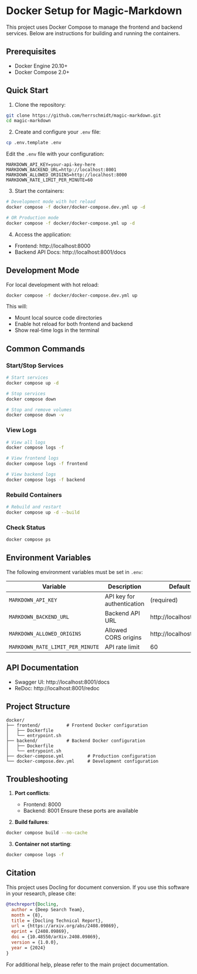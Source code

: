 # Docker Setup for Magic-Markdown

This project uses Docker Compose to manage the frontend and backend services. Below are instructions for building and running the containers.

## Prerequisites

- Docker Engine 20.10+
- Docker Compose 2.0+

## Quick Start

1. Clone the repository:
```bash
git clone https://github.com/herrschmidt/magic-markdown.git
cd magic-markdown
```

2. Create and configure your `.env` file:
```bash
cp .env.template .env
```
Edit the `.env` file with your configuration:
```env
MARKDOWN_API_KEY=your-api-key-here
MARKDOWN_BACKEND_URL=http://localhost:8001
MARKDOWN_ALLOWED_ORIGINS=http://localhost:8000
MARKDOWN_RATE_LIMIT_PER_MINUTE=60
```

3. Start the containers:
```bash
# Development mode with hot reload
docker compose -f docker/docker-compose.dev.yml up -d

# OR Production mode
docker compose -f docker/docker-compose.yml up -d
```

4. Access the application:
- Frontend: http://localhost:8000
- Backend API Docs: http://localhost:8001/docs

## Development Mode

For local development with hot reload:
```bash
docker compose -f docker/docker-compose.dev.yml up
```

This will:
- Mount local source code directories
- Enable hot reload for both frontend and backend
- Show real-time logs in the terminal

## Common Commands

### Start/Stop Services
```bash
# Start services
docker compose up -d

# Stop services
docker compose down

# Stop and remove volumes
docker compose down -v
```

### View Logs
```bash
# View all logs
docker compose logs -f

# View frontend logs
docker compose logs -f frontend

# View backend logs
docker compose logs -f backend
```

### Rebuild Containers
```bash
# Rebuild and restart
docker compose up -d --build
```

### Check Status
```bash
docker compose ps
```

## Environment Variables

The following environment variables must be set in `.env`:

| Variable | Description | Default |
|----------|-------------|---------|
| `MARKDOWN_API_KEY` | API key for authentication | (required) |
| `MARKDOWN_BACKEND_URL` | Backend API URL | http://localhost:8001 |
| `MARKDOWN_ALLOWED_ORIGINS` | Allowed CORS origins | http://localhost:8000 |
| `MARKDOWN_RATE_LIMIT_PER_MINUTE` | API rate limit | 60 |

## API Documentation

- Swagger UI: http://localhost:8001/docs
- ReDoc: http://localhost:8001/redoc

## Project Structure

```
docker/
├── frontend/          # Frontend Docker configuration
│   ├── Dockerfile
│   └── entrypoint.sh
├── backend/           # Backend Docker configuration
│   ├── Dockerfile
│   └── entrypoint.sh
├── docker-compose.yml         # Production configuration
└── docker-compose.dev.yml     # Development configuration
```

## Troubleshooting

1. **Port conflicts**:
   - Frontend: 8000
   - Backend: 8001
   Ensure these ports are available

2. **Build failures**:
```bash
docker compose build --no-cache
```

3. **Container not starting**:
```bash
docker compose logs -f
```

## Citation

This project uses Docling for document conversion. If you use this software in your research, please cite:

```bibtex
@techreport{Docling,
  author = {Deep Search Team},
  month = {8},
  title = {Docling Technical Report},
  url = {https://arxiv.org/abs/2408.09869},
  eprint = {2408.09869},
  doi = {10.48550/arXiv.2408.09869},
  version = {1.0.0},
  year = {2024}
}
```

For additional help, please refer to the main project documentation.
